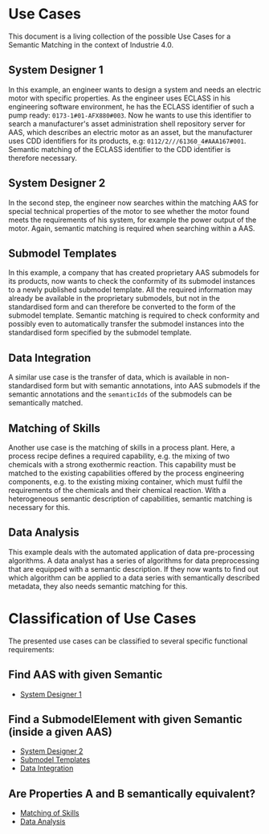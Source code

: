 # Use Cases

This document is a living collection of the possible Use Cases for a Semantic Matching in the context of Industrie 4.0.

## System Designer 1

In this example, an engineer wants to design a system and needs an electric motor with specific properties. 
As the engineer uses ECLASS in his engineering software environment, he has the ECLASS identifier of such a pump ready: `0173-1#01-AFX880#003`.
Now he wants to use this identifier to search a manufacturer's asset administration shell repository server for AAS, which describes an electric motor as an asset, but the manufacturer uses CDD identifiers for its products, e.g: `0112/2///61360_4#AAA167#001`.
Semantic matching of the ECLASS identifier to the CDD identifier is therefore necessary. 

## System Designer 2

In the second step, the engineer now searches within the matching AAS for special technical properties of the motor to see whether the motor found meets the requirements of his system, for example the power output of the motor.
Again, semantic matching is required when searching within a AAS.

## Submodel Templates

In this example, a company that has created proprietary AAS submodels for its products, now wants to check the conformity of its submodel instances to a newly published submodel template.
All the required information may already be available in the proprietary submodels, but not in the standardised form and can therefore be converted to the form of the submodel template. 
Semantic matching is required to check conformity and possibly even to automatically transfer the submodel instances into the standardised form specified by the submodel template.

## Data Integration

A similar use case is the transfer of data, which is available in non-standardised form but with semantic annotations, into AAS submodels if the semantic annotations and the `semanticIds` of the submodels can be semantically matched.

## Matching of Skills

Another use case is the matching of skills in a process plant. 
Here, a process recipe defines a required capability, e.g. the mixing of two chemicals with a strong exothermic reaction. 
This capability must be matched to the existing capabilities offered by the process engineering components, e.g. to the existing mixing container, which must fulfil the requirements of the chemicals and their chemical reaction.
With a heterogeneous semantic description of capabilities, semantic matching is necessary for this.

## Data Analysis

This example deals with the automated application of data pre-processing algorithms. 
A data analyst has a series of algorithms for data preprocessing that are equipped with a semantic description. 
If they now wants to find out which algorithm can be applied to a data series with semantically described metadata, they also needs semantic matching for this. 

# Classification of Use Cases

The presented use cases can be classified to several specific functional requirements:

## Find AAS with given Semantic
- [System Designer 1](#system-designer-1)

## Find a SubmodelElement with given Semantic (inside a given AAS) 
- [System Designer 2](#system-designer-2)
- [Submodel Templates](#submodel-templates)
- [Data Integration](#data-integration)

## Are Properties A and B semantically equivalent?
- [Matching of Skills](#matching-of-skills)
- [Data Analysis](#data-analysis)
